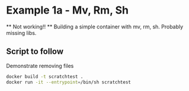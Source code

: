 # Example 1a - Mv, Rm, Sh
** Not working!! **
Building a simple container with mv, rm, sh.  Probably missing libs. 

## Script to follow
Demonstrate removing files

```sh 
docker build -t scratchtest .
docker run -it --entrypoint=/bin/sh scratchtest
```

